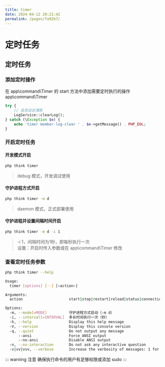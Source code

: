 ```yaml
---
title: timer
date: 2024-04-12 20:21:42
permalink: /pages/fa92b7/
---
```

# 定时任务

## 定时任务

### 添加定时操作
在 app\command\Timer 的 start 方法中添加需要定时执行的操作  
app\command\Timer
```php
try {
    // 会员日志清除
    LogService::clearLog();
} catch (\Exception $e) {
    echo 'timer member-log-clear ' . $e->getMessage() . PHP_EOL;
}
```

### 开启定时任务
#### 开发模式开启
```bash
php think timer
```
> debug 模式，开发调试使用

#### 守护进程方式开启
```bash
php think timer -m d
```
> daemon 模式，正式部署使用

#### 守护进程并设置间隔时间开启
```bash
php think timer -m d -i 1
```
> -i 1，间隔时间为1秒，即每秒执行一次  
> 设置：开启时传入参数或在 app\command\Timer 修改

### 查看定时任务参数
```bash
php think timer --help
```

```bash
Usage:
  timer [options] [--] [<action>]

Arguments:
  action                     start|stop|restart|reload|status|connections [default: "start"]

Options:
  -m, --mode[=MODE]          守护进程方式启动（-m d）
  -i, --interval[=INTERVAL]  多长时间执行一次（秒）
  -h, --help                 Display this help message
  -V, --version              Display this console version
  -q, --quiet                Do not output any message
      --ansi                 Force ANSI output
      --no-ansi              Disable ANSI output
  -n, --no-interaction       Do not ask any interactive question
  -v|vv|vvv, --verbose       Increase the verbosity of messages: 1 for normal output, 2 for more verbose output and 3 for debug
```

::: warning 注意
确保执行命令的用户有足够权限或添加 sudo
:::
